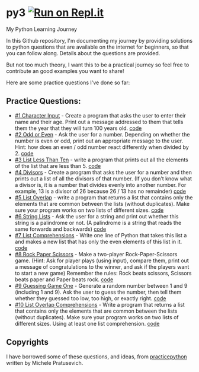 # py3 [![Run on Repl.it](https://repl.it/badge/github/Liopun/py3)](https://repl.it/github/Liopun/py3)
My Python Learning Journey

In this Github repository, I'm documenting my journey by providing solutions to python questions that are available on the internet for beginners, so that you can follow along. Details about the questions are provided.

But not too much theory, I want this to be a practical journey so feel free to contribute an good examples you want to share!

Here are some practice questions I've done so far:

## Practice Questions:

- [#1 Character Input](https://www.practicepython.org/exercise/2014/01/29/01-character-input.html) - Create a program that asks the user to enter their name and their age. Print out a message addressed to them that tells them the year that they will turn 100 years old. [code](practice/char_input.py)
- [#2 Odd or Even](http://www.practicepython.org/exercise/2014/02/05/02-odd-or-even.html) - Ask the user for a number. Depending on whether the number is even or odd, print out an appropriate message to the user. Hint: how does an even / odd number react differently when divided by 2. [code](practice/odd_even.py)
- [#3 List Less Than Ten](http://www.practicepython.org/exercise/2014/02/15/03-list-less-than-ten.html) - write a program that prints out all the elements of the list that are less than 5. [code](practice/less_than_ten.py)
- [#4 Divisors](http://www.practicepython.org/exercise/2014/02/26/04-divisors.html) - Create a program that asks the user for a number and then prints out a list of all the divisors of that number. (If you don’t know what a divisor is, it is a number that divides evenly into another number. For example, 13 is a divisor of 26 because 26 / 13 has no remainder) [code](practice/divisors.py)
- [#5 List Overlap](http://www.practicepython.org/exercise/2014/03/05/05-list-overlap.html) - write a program that returns a list that contains only the elements that are common between the lists (without duplicates). Make sure your program works on two lists of different sizes. [code](practice/list_overlap.py)
- [#6 String Lists](http://www.practicepython.org/exercise/2014/03/12/06-string-lists.html) - Ask the user for a string and print out whether this string is a palindrome or not. (A palindrome is a string that reads the same forwards and backwards) [code](practice/palindrome.py)
- [#7 List Comprehensions](http://www.practicepython.org/exercise/2014/03/19/07-list-comprehensions.html) - Write one line of Python that takes this list a and makes a new list that has only the even elements of this list in it. [code](practice/list_comprehensions.py)
- [#8 Rock Paper Scissors](http://www.practicepython.org/exercise/2014/03/26/08-rock-paper-scissors.html) - Make a two-player Rock-Paper-Scissors game. (Hint: Ask for player plays (using input), compare them, print out a message of congratulations to the winner, and ask if the players want to start a new game)
Remember the rules: Rock beats scissors, Scissors beats paper and Paper beats rock. [code](practice/rock_paper_scissors.py)
- [#9 Guessing Game One](http://www.practicepython.org/exercise/2014/04/02/09-guessing-game-one.html) - Generate a random number between 1 and 9 (including 1 and 9). Ask the user to guess the number, then tell them whether they guessed too low, too high, or exactly right. [code](practice/guessing_game1.py)
- [#10 List Overlap Comprehensions](http://www.practicepython.org/exercise/2014/04/10/10-list-overlap-comprehensions.html) - Write a program that returns a list that contains only the elements that are common between the lists (without duplicates). Make sure your program works on two lists of different sizes. Using at least one list comprehension. [code](practice/list_overlap_comprehensions.py)


## Copyrights

I have borrowed some of these questions, and ideas, from 
[practicepython](http://www.practicepython.org/) written by Michele Pratusevich.
